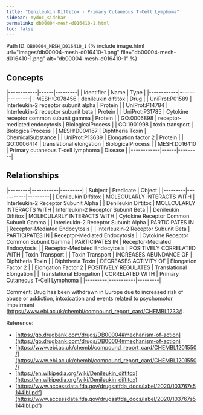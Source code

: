 ```yaml
---
title: "Denileukin Diftitox - Primary Cutaneous T-Cell Lymphoma"
sidebar: mydoc_sidebar
permalink: db00004-mesh-d016410-1.html
toc: false 
---
```



Path ID: `DB00004_MESH_D016410_1`
{% include image.html url="images/db00004-mesh-d016410-1.png" file="db00004-mesh-d016410-1.png" alt="db00004-mesh-d016410-1" %}

## Concepts

|------------|------|---------|
| Identifier | Name | Type    |
|------------|------|---------|
| MESH:C078456 | denileukin diftitox | Drug |
| UniProt:P01589 | Interleukin-2 receptor subunit alpha | Protein |
| UniProt:P14784 | Interleukin-2 receptor subunit beta | Protein |
| UniProt:P31785 | Cytokine receptor common subunit gamma | Protein |
| GO:0006898 | receptor-mediated endocytosis | BiologicalProcess |
| GO:1901998 | toxin transport | BiologicalProcess |
| MESH:D004167 | Diphtheria Toxin | ChemicalSubstance |
| UniProt:P13639 | Elongation factor 2 | Protein |
| GO:0006414 | translational elongation | BiologicalProcess |
| MESH:D016410 | Primary cutaneous T-cell lymphoma | Disease |
|------------|------|---------|

## Relationships

|---------|-----------|---------|
| Subject | Predicate | Object  |
|---------|-----------|---------|
| Denileukin Diftitox | MOLECULARLY INTERACTS WITH | Interleukin-2 Receptor Subunit Alpha |
| Denileukin Diftitox | MOLECULARLY INTERACTS WITH | Interleukin-2 Receptor Subunit Beta |
| Denileukin Diftitox | MOLECULARLY INTERACTS WITH | Cytokine Receptor Common Subunit Gamma |
| Interleukin-2 Receptor Subunit Alpha | PARTICIPATES IN | Receptor-Mediated Endocytosis |
| Interleukin-2 Receptor Subunit Beta | PARTICIPATES IN | Receptor-Mediated Endocytosis |
| Cytokine Receptor Common Subunit Gamma | PARTICIPATES IN | Receptor-Mediated Endocytosis |
| Receptor-Mediated Endocytosis | POSITIVELY CORRELATED WITH | Toxin Transport |
| Toxin Transport | INCREASES ABUNDANCE OF | Diphtheria Toxin |
| Diphtheria Toxin | DECREASES ACTIVITY OF | Elongation Factor 2 |
| Elongation Factor 2 | POSITIVELY REGULATES | Translational Elongation |
| Translational Elongation | CORRELATED WITH | Primary Cutaneous T-Cell Lymphoma |
|---------|-----------|---------|

Comment: Drug has been withdrawn in Europe due to increased risk of abuse or addiction, intoxication and events related to psychomotor impairment (https://www.ebi.ac.uk/chembl/compound_report_card/CHEMBL1233/).

Reference: 
  - [https://go.drugbank.com/drugs/DB00004#mechanism-of-action](https://go.drugbank.com/drugs/DB00004#mechanism-of-action)
  - [https://www.ebi.ac.uk/chembl/compound_report_card/CHEMBL1201550/](https://www.ebi.ac.uk/chembl/compound_report_card/CHEMBL1201550/)
  - [https://en.wikipedia.org/wiki/Denileukin_diftitox](https://en.wikipedia.org/wiki/Denileukin_diftitox)
  - [https://www.accessdata.fda.gov/drugsatfda_docs/label/2020/103767s5144lbl.pdf](https://www.accessdata.fda.gov/drugsatfda_docs/label/2020/103767s5144lbl.pdf)
